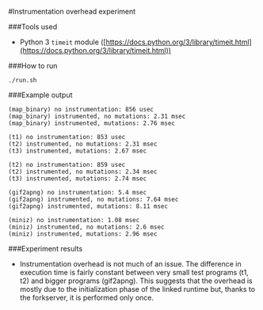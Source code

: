 #Instrumentation overhead experiment

###Tools used

* Python 3 `timeit` module ([https://docs.python.org/3/library/timeit.html](https://docs.python.org/3/library/timeit.html))

###How to run

`./run.sh`

###Example output

    (map_binary) no instrumentation: 856 usec
    (map_binary) instrumented, no mutations: 2.31 msec
    (map_binary) instrumented, mutations: 2.76 msec

    (t1) no instrumentation: 853 usec
    (t2) instrumented, no mutations: 2.31 msec
    (t3) instrumented, mutations: 2.67 msec

    (t2) no instrumentation: 859 usec
    (t2) instrumented, no mutations: 2.34 msec
    (t3) instrumented, mutations: 2.74 msec

    (gif2apng) no instrumentation: 5.4 msec
    (gif2apng) instrumented, no mutations: 7.64 msec
    (gif2apng) instrumented, mutations: 8.11 msec

    (miniz) no instrumentation: 1.08 msec
    (miniz) instrumented, no mutations: 2.6 msec
    (miniz) instrumented, mutations: 2.96 msec

###Experiment results

* Instrumentation overhead is not much of an issue. The difference in execution time is fairly constant between very small test programs (t1, t2) and bigger programs (gif2apng). This suggests that the overhead is mostly due to the initialization phase of the linked runtime but, thanks to the forkserver, it is performed only once.